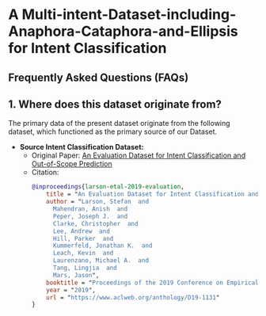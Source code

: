 # A Multi-intent-Dataset-including-Anaphora-Cataphora-and-Ellipsis for Intent Classification


## Frequently Asked Questions (FAQs)

## 1. Where does this dataset originate from?

The primary data of the present dataset originate from the following dataset, which functioned as the primary source of our Dataset.

- **Source Intent Classification Dataset:**
  - Original Paper: [An Evaluation Dataset for Intent Classification and Out-of-Scope Prediction](https://www.aclweb.org/anthology/D19-1131)
  - Citation:
    ```bibtex
    @inproceedings{larson-etal-2019-evaluation,
        title = "An Evaluation Dataset for Intent Classification and Out-of-Scope Prediction",
        author = "Larson, Stefan  and
          Mahendran, Anish  and
          Peper, Joseph J.  and
          Clarke, Christopher  and
          Lee, Andrew  and
          Hill, Parker  and
          Kummerfeld, Jonathan K.  and
          Leach, Kevin  and
          Laurenzano, Michael A.  and
          Tang, Lingjia  and
          Mars, Jason",
        booktitle = "Proceedings of the 2019 Conference on Empirical Methods in Natural Language Processing and the 9th International Joint Conference on Natural Language Processing (EMNLP-IJCNLP)",
        year = "2019",
        url = "https://www.aclweb.org/anthology/D19-1131"
    }




